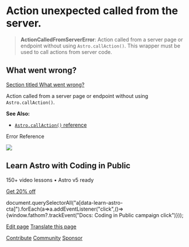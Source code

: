 Action unexpected called from the server.
=========================================

> **ActionCalledFromServerError**: Action called from a server page or endpoint without using `Astro.callAction()`. This wrapper must be used to call actions from server code.

What went wrong?
----------------

[Section titled What went wrong?](#what-went-wrong)

Action called from a server page or endpoint without using `Astro.callAction()`.

**See Also:**

*   [`Astro.callAction()` reference](/en/reference/api-reference/#callaction)

Error Reference

![](/_astro/CodingInPublic.DpaYu7Qd_5sx41.webp)

Learn Astro with **Coding in Public**
-------------------------------------

150+ video lessons • Astro v5 ready

[Get 20% off](https://learnastro.dev?code=ASTRO_PROMO)

document.querySelectorAll("a\[data-learn-astro-cta\]").forEach(a=>a.addEventListener("click",()=>{window.fathom?.trackEvent("Docs: Coding in Public campaign click")}));

[Edit page](https://github.com/withastro/astro/blob/main/packages/astro/src/core/errors/errors-data.ts) [Translate this page](https://contribute.docs.astro.build/guides/i18n/)

[Contribute](/en/contribute/) [Community](https://astro.build/chat) [Sponsor](https://opencollective.com/astrodotbuild)

